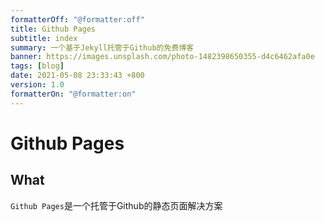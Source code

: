 ```yaml
---
formatterOff: "@formatter:off"
title: Github Pages 
subtitle: index 
summary: 一个基于Jekyll托管于Github的免费博客 
banner: https://images.unsplash.com/photo-1482398650355-d4c6462afa0e
tags: [blog] 
date: 2021-05-08 23:33:43 +800 
version: 1.0
formatterOn: "@formatter:on"
---
```


# Github Pages

## What

`Github Pages`是一个托管于Github的静态页面解决方案